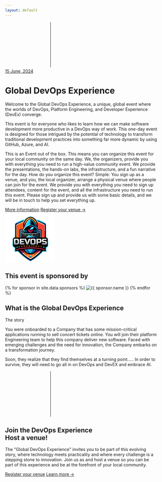 ```yaml
---
layout: default
---
```


<div class="bg-gray-900">
    <main>
      <!-- Hero section -->
      <div class="relative isolate overflow-hidden">
        <svg class="absolute inset-0 -z-10 h-full w-full stroke-white/10 [mask-image:radial-gradient(100%_100%_at_top_right,white,transparent)]" aria-hidden="true">
          <defs>
            <pattern id="983e3e4c-de6d-4c3f-8d64-b9761d1534cc" width="200" height="200" x="50%" y="-1" patternUnits="userSpaceOnUse">
              <path d="M.5 200V.5H200" fill="none" />
            </pattern>
          </defs>
          <svg x="50%" y="-1" class="overflow-visible fill-gray-800/20">
            <path d="M-200 0h201v201h-201Z M600 0h201v201h-201Z M-400 600h201v201h-201Z M200 800h201v201h-201Z" stroke-width="0" />
          </svg>
          <rect width="100%" height="100%" stroke-width="0" fill="url(#983e3e4c-de6d-4c3f-8d64-b9761d1534cc)" />
        </svg>
        <div class="absolute left-[calc(50%-4rem)] top-10 -z-10 transform-gpu blur-3xl sm:left-[calc(50%-18rem)] lg:left-48 lg:top-[calc(50%-30rem)] xl:left-[calc(50%-24rem)]" aria-hidden="true">
          <div class="aspect-[1108/632] w-[69.25rem] bg-gradient-to-r from-[#80caff] to-[#4f46e5] opacity-20" style="clip-path: polygon(73.6% 51.7%, 91.7% 11.8%, 100% 46.4%, 97.4% 82.2%, 92.5% 84.9%, 75.7% 64%, 55.3% 47.5%, 46.5% 49.4%, 45% 62.9%, 50.3% 87.2%, 21.3% 64.1%, 0.1% 100%, 5.4% 51.1%, 21.4% 63.9%, 58.9% 0.2%, 73.6% 51.7%)"></div>
        </div>
        <div class="mx-auto max-w-7xl px-6 pb-24 pt-10 sm:pb-40 lg:flex lg:px-8 lg:pt-40">
          <div class="mx-auto max-w-2xl flex-shrink-0 lg:mx-0 lg:max-w-xl lg:pt-8">           
            <div class="mt-24 sm:mt-32 lg:mt-16">
              <a href="#" class="inline-flex space-x-6">
                <span class="rounded-full bg-indigo-500/10 px-3 py-1 text-sm font-semibold leading-6 text-indigo-400 ring-1 ring-inset ring-indigo-500/20">15 June, 2024</span>                
              </a>
            </div>
            <h1 class="mt-10 text-4xl font-bold tracking-tight text-white sm:text-6xl">Global DevOps Experience</h1>
            <p class="mt-6 text-lg leading-8 text-gray-300">Welcome to the <span class="font-bold tracking-tight text-white">Global DevOps Experience</span>,&nbsp;a unique, global event where the worlds of DevOps, Platform Engineering, and Developer Experience (DevEx) converge. </p>
             <p class="mt-6 text-lg leading-8 text-gray-300">This event is for everyone who likes to learn how we can make software development more productive in a DevOps way of work. This one-day event is designed for those intrigued by the potential of technology to transform traditional development practices into something far more dynamic by using GitHub, Azure, and AI.</p>
             <p class="mt-6 text-lg leading-8 text-gray-300">This is an Event out of the box. This means you can organize this event for your local community on the same day. We, the organizers, provide you with everything you need to run a high-value community event. We provide the presentations, the hands-on labs, the infrastructure, and a fun narrative for the day. How do you organize this event? Simple: You sign up as a venue, and you, the local organizer, arrange a physical venue where people can join for the event. We provide you with everything you need to sign up attendees, content for the event, and all the infrastructure you need to run this event. Please sign up and provide us with some basic details, and we will be in touch to help you set everything up.</p>
            <div class="mt-10 flex items-center gap-x-6">
              <a href="#more" class="rounded-md bg-indigo-500 px-3.5 py-2.5 text-sm font-semibold text-white shadow-sm hover:bg-indigo-400 focus-visible:outline focus-visible:outline-2 focus-visible:outline-offset-2 focus-visible:outline-indigo-400">More information</a>
              <a href="{{ '/register' | relative_url }}" class="text-sm font-semibold leading-6 text-white">Register your venue <span aria-hidden="true">→</span></a>
            </div>
          </div>
          <div class="mx-auto mt-16 flex max-w-2xl sm:mt-24 lg:ml-10 lg:mr-0 lg:mt-0 lg:max-w-none lg:flex-none">
            <img class="h-120" width="33%" src="images/Logo-trans.png" alt="Global DevOps Experience">
            <!-- <div class="max-w-3xl flex-none sm:max-w-5xl lg:max-w-none" id="globeContainer">               
            </div> -->
          </div>
        </div> 
      </div>
      <!-- Logo cloud -->
      <div class="mx-auto mt-8 max-w-7xl px-6 sm:mt-16 lg:px-8">
        <h2 class="text-center text-lg font-semibold leading-8 text-white">This event is sponsored by</h2>
        <div class="mx-auto mt-10 grid max-w-lg grid-cols-3 items-center gap-x-8 gap-y-10 sm:max-w-xl sm:grid-cols-2 sm:gap-x-10 lg:mx-0 lg:max-w-none lg:grid-cols-3">
          <!-- Loop through the site.data.sponsors -->
          {% for sponsor in site.data.sponsors %}
          <img class="col-span-2 max-h-12 w-full object-contain lg:col-span-1" src="{{ sponsor.logo }}" alt="{{ sponsor.name }}" width="158" height="48">
          {% endfor %}   
        </div>
      </div>
      <!-- Feature section -->
      <div class="mx-auto mt-32 max-w-7xl px-6 sm:mt-26 lg:px-8" id="more">
        <div class="mx-auto  text-center">
          <h2 class="text-base font-semibold leading-7 text-indigo-400">What is the Global DevOps Experience</h2>
          <p class="mt-2 text-3xl font-bold tracking-tight text-white sm:text-4xl">The story</p>
          <p class="mt-6 text-lg leading-8 text-gray-300 text-justify">You were onboarded to a Company that has some mission-critical applications running to sell concert tickets online. You will join their platform Engineering team to help this company deliver new software. Faced with emerging challenges and the need for innovation, the Company embarks on a transformation journey.</p>
          <p class="mt-6 text-lg leading-8 text-gray-300 text-justify">Soon, they realize that they find themselves at a turning point..... In order to survive, they will need to go all in on DevOps and DevEX and embrace AI.</p>
        </div>
      </div>
      <!-- Stats -->
      <!-- <div class="mx-auto mt-32 max-w-7xl px-6 sm:mt-26 lg:px-8">
        <div class="mx-auto max-w-2xl lg:mx-0 lg:max-w-xl">
          <h2 class="text-base font-semibold leading-8 text-indigo-400">Our track record</h2>
          <p class="mt-2 text-3xl font-bold tracking-tight text-white sm:text-4xl">Trusted by thousands of developers&nbsp;worldwide</p>
          <p class="mt-6 text-lg leading-8 text-gray-300">Our past events include the Global DevOps Bootcamps in 2017, 2018, and 2019, where we delighted over 10.000 developers all across the globe in 35 countries and 90 different venues.</p>
        </div>
        <dl class="mx-auto mt-16 grid max-w-2xl grid-cols-1 gap-x-8 gap-y-10 text-white sm:mt-20 sm:grid-cols-2 sm:gap-y-16 lg:mx-0 lg:max-w-none lg:grid-cols-4">
          <div class="flex flex-col gap-y-3 border-l border-white/10 pl-6">
            <dt class="text-sm leading-6">Developers on the platform</dt>
            <dd class="order-first text-3xl font-semibold tracking-tight">10,000+</dd>
          </div>
          <div class="flex flex-col gap-y-3 border-l border-white/10 pl-6">
            <dt class="text-sm leading-6">Daily requests</dt>
            <dd class="order-first text-3xl font-semibold tracking-tight">900m+</dd>
          </div>
          <div class="flex flex-col gap-y-3 border-l border-white/10 pl-6">
            <dt class="text-sm leading-6">Uptime guarantee</dt>
            <dd class="order-first text-3xl font-semibold tracking-tight">99.9%</dd>
          </div>
        </dl>
      </div> -->
      <!-- CTA section -->
      <div class="relative isolate mt-4 px-6 py-32 sm:mt-16 sm:py-40 lg:px-8">
        <svg class="absolute inset-0 -z-10 h-full w-full stroke-white/10 [mask-image:radial-gradient(100%_100%_at_top_right,white,transparent)]" aria-hidden="true">
          <defs>
            <pattern id="1d4240dd-898f-445f-932d-e2872fd12de3" width="200" height="200" x="50%" y="0" patternUnits="userSpaceOnUse">
              <path d="M.5 200V.5H200" fill="none" />
            </pattern>
          </defs>
          <svg x="50%" y="0" class="overflow-visible fill-gray-800/20">
            <path d="M-200 0h201v201h-201Z M600 0h201v201h-201Z M-400 600h201v201h-201Z M200 800h201v201h-201Z" stroke-width="0" />
          </svg>
          <rect width="100%" height="100%" stroke-width="0" fill="url(#1d4240dd-898f-445f-932d-e2872fd12de3)" />
        </svg>
        <div class="absolute inset-x-0 top-10 -z-10 flex transform-gpu justify-center overflow-hidden blur-3xl" aria-hidden="true">
          <div class="aspect-[1108/632] w-[69.25rem] flex-none bg-gradient-to-r from-[#80caff] to-[#4f46e5] opacity-20" style="clip-path: polygon(73.6% 51.7%, 91.7% 11.8%, 100% 46.4%, 97.4% 82.2%, 92.5% 84.9%, 75.7% 64%, 55.3% 47.5%, 46.5% 49.4%, 45% 62.9%, 50.3% 87.2%, 21.3% 64.1%, 0.1% 100%, 5.4% 51.1%, 21.4% 63.9%, 58.9% 0.2%, 73.6% 51.7%)"></div>
        </div>
        <div class="mx-auto max-w-7xl text-center px-6 sm:mt-26 lg:px-8">
          <h2 class="text-3xl font-bold tracking-tight text-white sm:text-4xl">Join the DevOps Experience<br>Host a venue!</h2>
          <p class="mx-auto mt-6  text-lg leading-8 text-justify text-gray-300">The "Global DevOps Experience" invites you to be part of this evolving story, where technology meets practicality and where every challenge is a stepping stone to innovation. Join us as and host a venue so you can be part of this experience and be at the forefront of your local community.</p>
          <div class="mt-10 flex items-center justify-center gap-x-6">
            <a href="{{ '/register' | relative_url }}" class="rounded-md bg-white px-3.5 py-2.5 text-sm font-semibold text-gray-900 shadow-sm hover:bg-gray-100 focus-visible:outline focus-visible:outline-2 focus-visible:outline-offset-2 focus-visible:outline-white">Register your venue</a>
            <a href="#more" class="text-sm font-semibold leading-6 text-white">Learn more <span aria-hidden="true">→</span></a>
          </div>
        </div>
      </div>
    </main>
  
  
  </div>
  
  <!-- <script src="//unpkg.com/three"></script>
<!-- <script src="{{ '/assets/js/TrackballControls.js' | relative_url }}"></script> 
<script src="//unpkg.com/three-globe"></script>
<script src="{{ '/assets/js/globe.js' | relative_url }}"></script> -->